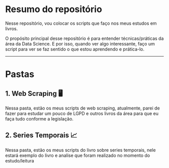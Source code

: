 <h1 align="Left">Resumo do repositório</h1>

Nesse repositório, vou colocar os scripts que faço nos meus estudos em livros.

O propósito principal desse repositório é para entender técnicas/práticas da área da Data Science. E por isso, quando ver algo interessante, faço um script para ver se faz sentido o que estou aprendendo e prática-lo.

_____________________________________________________________________________________________________________________

<h1> Pastas </h1>

## 1. Web Scraping 🖥️
Nessa pasta, estão os meus scripts de web scraping, atualmente, parei de fazer para estudar um pouco de LGPD e outros livros da área para que eu faça tudo conforme a legislação.

## 2. Series Temporais 📈
Nessa pasta, estão os meus scripts do livro sobre series temporais, nele estará exemplo do livro e analise que foram realizado no  momento do estudo/leitura
